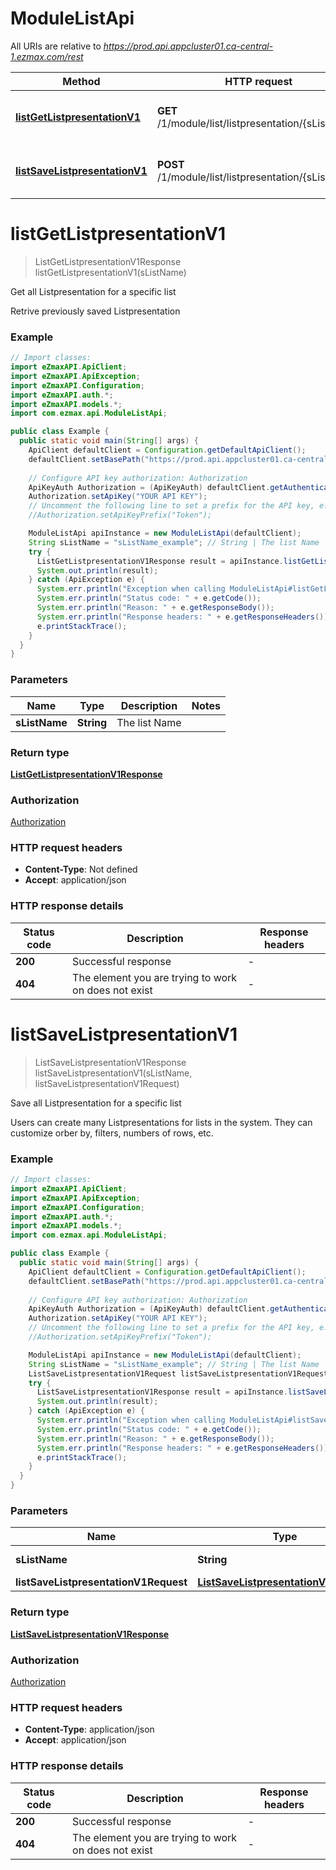 # ModuleListApi

All URIs are relative to *https://prod.api.appcluster01.ca-central-1.ezmax.com/rest*

Method | HTTP request | Description
------------- | ------------- | -------------
[**listGetListpresentationV1**](ModuleListApi.md#listGetListpresentationV1) | **GET** /1/module/list/listpresentation/{sListName} | Get all Listpresentation for a specific list
[**listSaveListpresentationV1**](ModuleListApi.md#listSaveListpresentationV1) | **POST** /1/module/list/listpresentation/{sListName} | Save all Listpresentation for a specific list


<a name="listGetListpresentationV1"></a>
# **listGetListpresentationV1**
> ListGetListpresentationV1Response listGetListpresentationV1(sListName)

Get all Listpresentation for a specific list

Retrive previously saved Listpresentation

### Example
```java
// Import classes:
import eZmaxAPI.ApiClient;
import eZmaxAPI.ApiException;
import eZmaxAPI.Configuration;
import eZmaxAPI.auth.*;
import eZmaxAPI.models.*;
import com.ezmax.api.ModuleListApi;

public class Example {
  public static void main(String[] args) {
    ApiClient defaultClient = Configuration.getDefaultApiClient();
    defaultClient.setBasePath("https://prod.api.appcluster01.ca-central-1.ezmax.com/rest");
    
    // Configure API key authorization: Authorization
    ApiKeyAuth Authorization = (ApiKeyAuth) defaultClient.getAuthentication("Authorization");
    Authorization.setApiKey("YOUR API KEY");
    // Uncomment the following line to set a prefix for the API key, e.g. "Token" (defaults to null)
    //Authorization.setApiKeyPrefix("Token");

    ModuleListApi apiInstance = new ModuleListApi(defaultClient);
    String sListName = "sListName_example"; // String | The list Name
    try {
      ListGetListpresentationV1Response result = apiInstance.listGetListpresentationV1(sListName);
      System.out.println(result);
    } catch (ApiException e) {
      System.err.println("Exception when calling ModuleListApi#listGetListpresentationV1");
      System.err.println("Status code: " + e.getCode());
      System.err.println("Reason: " + e.getResponseBody());
      System.err.println("Response headers: " + e.getResponseHeaders());
      e.printStackTrace();
    }
  }
}
```

### Parameters

Name | Type | Description  | Notes
------------- | ------------- | ------------- | -------------
 **sListName** | **String**| The list Name |

### Return type

[**ListGetListpresentationV1Response**](ListGetListpresentationV1Response.md)

### Authorization

[Authorization](../README.md#Authorization)

### HTTP request headers

 - **Content-Type**: Not defined
 - **Accept**: application/json

### HTTP response details
| Status code | Description | Response headers |
|-------------|-------------|------------------|
**200** | Successful response |  -  |
**404** | The element you are trying to work on does not exist |  -  |

<a name="listSaveListpresentationV1"></a>
# **listSaveListpresentationV1**
> ListSaveListpresentationV1Response listSaveListpresentationV1(sListName, listSaveListpresentationV1Request)

Save all Listpresentation for a specific list

Users can create many Listpresentations for lists in the system. They can customize orber by, filters, numbers of rows, etc.

### Example
```java
// Import classes:
import eZmaxAPI.ApiClient;
import eZmaxAPI.ApiException;
import eZmaxAPI.Configuration;
import eZmaxAPI.auth.*;
import eZmaxAPI.models.*;
import com.ezmax.api.ModuleListApi;

public class Example {
  public static void main(String[] args) {
    ApiClient defaultClient = Configuration.getDefaultApiClient();
    defaultClient.setBasePath("https://prod.api.appcluster01.ca-central-1.ezmax.com/rest");
    
    // Configure API key authorization: Authorization
    ApiKeyAuth Authorization = (ApiKeyAuth) defaultClient.getAuthentication("Authorization");
    Authorization.setApiKey("YOUR API KEY");
    // Uncomment the following line to set a prefix for the API key, e.g. "Token" (defaults to null)
    //Authorization.setApiKeyPrefix("Token");

    ModuleListApi apiInstance = new ModuleListApi(defaultClient);
    String sListName = "sListName_example"; // String | The list Name
    ListSaveListpresentationV1Request listSaveListpresentationV1Request = new ListSaveListpresentationV1Request(); // ListSaveListpresentationV1Request | 
    try {
      ListSaveListpresentationV1Response result = apiInstance.listSaveListpresentationV1(sListName, listSaveListpresentationV1Request);
      System.out.println(result);
    } catch (ApiException e) {
      System.err.println("Exception when calling ModuleListApi#listSaveListpresentationV1");
      System.err.println("Status code: " + e.getCode());
      System.err.println("Reason: " + e.getResponseBody());
      System.err.println("Response headers: " + e.getResponseHeaders());
      e.printStackTrace();
    }
  }
}
```

### Parameters

Name | Type | Description  | Notes
------------- | ------------- | ------------- | -------------
 **sListName** | **String**| The list Name |
 **listSaveListpresentationV1Request** | [**ListSaveListpresentationV1Request**](ListSaveListpresentationV1Request.md)|  |

### Return type

[**ListSaveListpresentationV1Response**](ListSaveListpresentationV1Response.md)

### Authorization

[Authorization](../README.md#Authorization)

### HTTP request headers

 - **Content-Type**: application/json
 - **Accept**: application/json

### HTTP response details
| Status code | Description | Response headers |
|-------------|-------------|------------------|
**200** | Successful response |  -  |
**404** | The element you are trying to work on does not exist |  -  |

